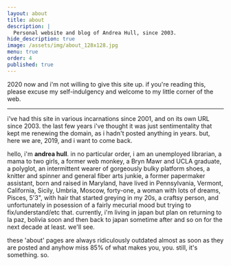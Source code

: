 ```yaml
---
layout: about
title: about
description: |
  Personal website and blog of Andrea Hull, since 2003.
hide_description: true
image: /assets/img/about_128x128.jpg
menu: true
order: 4
published: true
---
```


2020 now and i'm not willing to give this site up. if you're reading this, please excuse my self-indulgency and welcome to my little corner of the web. 

***********************

i've had this site in various incarnations since 2001, and on its own URL since 2003. the last few years i've thought it was just sentimentality that kept me renewing the domain, as i hadn't posted anything in years. but, here we are, 2019, and i want to come back.

hello, i'm **andrea hull**. in no particular order, i am an unemployed librarian, a mama to two girls, a former web monkey, a Bryn Mawr and UCLA graduate, a polyglot, an intermittent wearer of gorgeously bulky platform shoes, a knitter and spinner and general fiber arts junkie, a former papermaker assistant, born and raised in Maryland, have lived in Pennsylvania, Vermont, California, Sicily, Umbria, Moscow, forty-one, a woman with lots of dreams, Pisces, 5'3", with hair that started greying in my 20s, a craftsy person, and unfortunately in posession of a fairly mecurial mood but trying to fix/understand/etc that. currently, i'm living in japan but plan on returning to la paz, bolivia soon and then back to japan sometime after and so on for the next decade at least. we'll see. 

these 'about' pages are always ridiculously outdated almost as soon as they are posted and anyhow miss 85% of what makes you, you. still, it's something. so.
